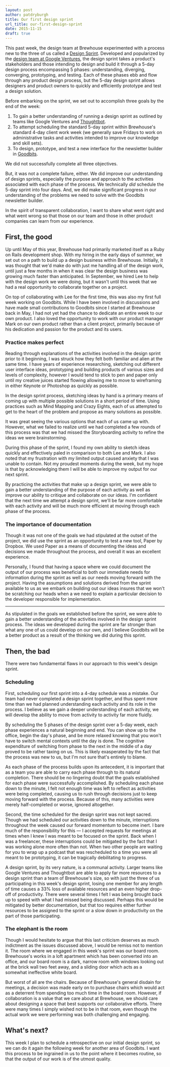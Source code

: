 ```yaml
---
layout: post
author: patdryburgh
title: Our first design sprint
url_title: our-first-design-sprint
date: 2015-11-15
draft: true
---
```


This past week, the design team at Brewhouse experimented with a process new to the three of us called a [Design Sprint][DS]. Developed and popularized by the [design team at Google Ventures][GV], the design sprint takes a product's stakeholders and those intending to design and build it through a 5-day design process encompassing 5 phases: understanding, diverging, converging, prototyping, and testing. Each of these phases ebb and flow through any product design process, but the 5-day design sprint allows designers and product owners to quickly and efficiently prototype and test a design solution.

Before embarking on the sprint, we set out to accomplish three goals by the end of the week:

1. To gain a better understanding of running a design sprint as outlined by teams like Google Ventures and [Thoughtbot][TB].
2. To attempt scheduling the standard 5-day sprint within Brewhouse's standard 4-day client work week (we generally save Fridays to work on administrative tasks and activities intended to improve our knowledge and skill sets).
3. To design, prototype, and test a new interface for the newsletter builder in [Goodbits][GB].

We did not successfully complete all three objectives.

But, it was not a complete failure, either. We did improve our understanding of design sprints, especially the purpose and approach to the activities associated with each phase of the process. We technically *did* schedule the 5-day sprint into four days. And, we did make significant progress in our understanding of the problems we need to solve with the Goodbits newsletter builder.

In the spirit of transparent collaboration, I want to share what went right and what went wrong so that those on our team and those in other product companies can learn from our experience.

## First, the good

Up until May of this year, Brewhouse had primarily marketed itself as a Ruby on Rails development shop. With my hiring in the early days of summer, we set out on a path to build up a design business within Brewhouse. Initially, it was thought that we'd make do with just me handling all of the design work, until just a few months in when it was clear the design business was growing much faster than anticipated. In September, we hired Lee to help with the design work we were doing, but it wasn't until this week that we had a real opportunity to collaborate together on a project.

On top of collaborating with Lee for the first time, this was also my first full week working on Goodbits. While I have been involved in discussions and have made small contributions to Goodbits since I started at Brewhouse back in May, I had not yet had the chance to dedicate an entire week to our own product. I also loved the opportunity to work with our product manager Mark on our own product rather than a client project, primarily because of his dedication and passion for the product and its users.

### Practice makes perfect

Reading through explanations of the activities involved in the design sprint prior to it beginning, I was struck how they felt both familiar and alien at the same time. I have years of experience researching, sketching out different user interface ideas, prototyping and building products of various sizes and levels of complexity, however I would tend to stick to pen and paper only until my creative juices started flowing allowing me to move to wireframing in either Keynote or Photoshop as quickly as possible.

In the design sprint process, sketching ideas by hand is a primary means of coming up with multiple possible solutions in a short period of time. Using practices such as Mind Mapping and Crazy Eights, each of us attempted to get to the heart of the problem and propose as many solutions as possible.

It was great seeing the various options that each of us came up with. However, what we failed to realize until we had completed a few rounds of this process was that we had missed the Storyboarding activity to refine the ideas we were brainstorming.

During this phase of the sprint, I found my own ability to sketch ideas quickly and effectively paled in comparison to both Lee and Mark. I also noted that my frustration with my limited output caused anxiety that I was unable to contain. Not my proudest moments during the week, but my hope is that by acknowledging them I will be able to improve my output for our next sprint.

By practicing the activities that make up a design sprint, we were able to gain a better understanding of the purpose of each activity as well as improve our ability to critique and collaborate on our ideas. I'm confident that the next time we attempt a design sprint, we'll be far more comfortable with each activity and will be much more efficient at moving through each phase of the process.

### The importance of documentation

Though it was not one of the goals we had stipulated at the outset of the project, we did use the sprint as an opportunity to test a new tool, Paper by Dropbox. We used Paper as a means of documenting the ideas and decisions we made throughout the process, and overall it was an excellent experience.

Personally, I found that having a space where we could document the output of our process was beneficial to both our immediate needs for information during the sprint as well as our needs moving forward with the project. Having the assumptions and solutions derived from the sprint available to us as we embark on building out our ideas insures that we won't be scratching our heads when a we need to explain a particular decision to the developer responsible for implementation.

***

As stipulated in the goals we established before the sprint, we were able to gain a better understanding of the activities involved in the design sprint process. The ideas we developed during the sprint are far stronger than what any one of us could develop on our own, and I believe Goodbits will be a better product as a result of the thinking we did during this sprint.

## Then, the bad

There were two fundamental flaws in our approach to this week's design sprint. 

### Scheduling

First, scheduling our first sprint into a 4-day schedule was a mistake. Our team had never completed a design sprint together, and thus spent more time than we had planned understanding each activity and its role in the process. I believe as we gain a deeper understanding of each activity, we will develop the ability to move from activity to activity far more fluidly.

By scheduling the 5 phases of the design sprint over a 5-day week, each phase experiences a natural beginning and end. You can show up to the office, begin the day's phase, and be more relaxed knowing that you won't have to switch mental contexts until the day is done. The cognitive expenditure of switching from phase to the next in the middle of a day proved to be rather taxing on us. This is likely exasperated by the fact that the process was new to us, but I'm not sure that's entirely to blame.

As each phase of the process builds upon its antecedent, it is important that as a team you are able to carry each phase through to its natural completion. There should be no lingering doubt that the goals established for each phase were successfully accomplished. By scheduling each phase down to the minute, I felt not enough time was left to reflect as activities were being completed, causing us to rush through decisions just to keep moving forward with the process. Because of this, many activities were merely half-completed or worse, ignored altogether.

Second, the time scheduled for the design sprint was not kept sacred. Though we had scheduled our activities down to the minute, interruptions throughout the week caused our forward momentum to become inert. I bare much of the responsibility for this — I accepted requests for meetings at times when I knew I was meant to be focused on the sprint. Back when I was a freelancer, these interruptions could be mitigated by the fact that I was working alone more often than not. When two other people are waiting for you to wrap up a podcast that was rescheduled to a time you were all meant to be prototyping, it can be tragically debilitating to progress.

A design sprint, by its very nature, is a communal activity. Larger teams like Google Ventures and Thoughtbot are able to apply far more resources to a design sprint than a team of Brewhouse's size, so with just the three of us participating in this week's design sprint, losing one member for any length of time causes a 33% loss of available resources and an even higher drop-off of productivity. There were several times I felt I was being brought back up to speed with what I had missed being discussed. Perhaps this would be mitigated by better documentation, but that too requires either further resources to be assigned to the sprint or a slow down in productivity on the part of those participating.

### The elephant is the room

Though I would hesitate to argue that this last criticism deserves as much indictment as the issues discussed above, I would be remiss not to mention it. The room where we engaged in this week's sprint was our board room. Brewhouse's works in a loft apartment which has been converted into an office, and our board room is a dark, narrow room with windows looking out at the brick wall two feet away, and a sliding door which acts as a somewhat ineffective white board.

But worst of all are the chairs. Because of Brewhouse's general disdain for meetings, a decision was made early on to purchase chairs which would act as a deterrent from spending too much time in the board room. However, if collaboration is a value that we care about at Brewhouse, we should care about designing a space that best supports our collaborative efforts. There were many times I simply wished not to be in that room, even though the actual work we were performing was both challenging and engaging.

## What's next?

This week I plan to schedule a retrospective on our initial design sprint, so we can do it again the following week for another area of Goodbits. I want this process to be ingrained in us to the point where it becomes routine, so that the output of our work is of the utmost quality.

[DS]: http://www.gv.com/sprint/
[GV]: https://www.gv.com/design/
[GB]: https://goodbits.io
[TB]: http://thoughtbot.com